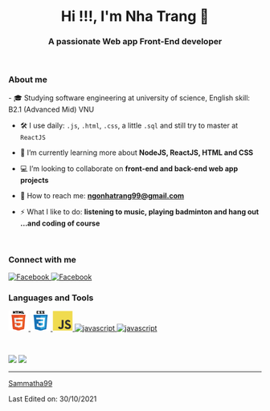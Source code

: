 <h1 align="center">Hi !!!, I'm Nha Trang 👋
<!-- <img align="right" width="300" src="https://emoji.gg/assets/emoji/7333-parrotdance.gif"></h1> -->
<h3 align="center">A passionate Web app Front-End developer</h3>

<br>
<h3>About me</h3>
- 🎓 Studying software engineering at university of science, English skill: B2.1 (Advanced Mid) VNU

- 🛠️ I use daily: `.js`, `.html`, `.css`, a little `.sql` and still try to master at `ReactJS`

- 📜 I’m currently learning more about **NodeJS, ReactJS, HTML and CSS**

- 💻 I’m looking to collaborate on **front-end and back-end web app projects**

- 📧 How to reach me: **ngonhatrang99@gmail.com**

- ⚡ What I like to do: **listening to music, playing badminton and hang out ...and coding of course**

<br>
<h3>Connect with me</h3>
<span float="left">
        <a href="https://www.facebook.com/nhatrang.ngo.18/" target="_blank">
            <img src="https://img.shields.io/badge/Facebook-1877F2?style=for-the-badge&logo=facebook&logoColor=white" alt="Facebook"  height="40"/>
        </a>
        <a href="mailto:ngonhatrang99@gmail.com" target="_blank">
            <img src="https://img.shields.io/badge/Gmail-D14836?style=for-the-badge&logo=gmail&logoColor=white" alt="Facebook"  height="40"/>
        </a>
</span>

<br>
<h3>Languages and Tools</h3>
<p > 
  <a href="https://www.w3.org/html/" target="_blank"> 
    <img src="https://raw.githubusercontent.com/devicons/devicon/master/icons/html5/html5-original-wordmark.svg" alt="html5" width="40" height="40"/> 
  </a>
  <a href="https://www.w3schools.com/css/" target="_blank"> 
    <img src="https://raw.githubusercontent.com/devicons/devicon/master/icons/css3/css3-original-wordmark.svg" alt="css3" width="40" height="40"/> 
  </a> 
  <a href="https://developer.mozilla.org/en-US/docs/Web/JavaScript" target="_blank"> 
    <img src="https://raw.githubusercontent.com/devicons/devicon/master/icons/javascript/javascript-original.svg" alt="javascript" width="40" height="40"/> 
  </a>
  <a href="https://fr.reactjs.org/" target="_blank"> 
    <img src="https://cdn.freebiesupply.com/logos/large/2x/react-1-logo-png-transparent.png" alt="javascript" width="40" height="40"/> 
  </a>
  <a href="https://nodejs.org/en/about/" target="_blank"> 
    <img src="https://cdn-icons-png.flaticon.com/512/919/919825.png" alt="javascript" width="40" height="40"/> 
  </a>
</p>
<br>
<p >
  <img height= "150" src="https://github-readme-stats.vercel.app/api?username=Sammatha99&theme=react&show_icons=true&include_all_commits=true" />
  <img height= "150" src="https://github-readme-stats.vercel.app/api/top-langs/?username=Sammatha99&theme=react&layout=compact" />
</p>

---

[Sammatha99](https://github.com/Sammatha99)

Last Edited on: 30/10/2021
